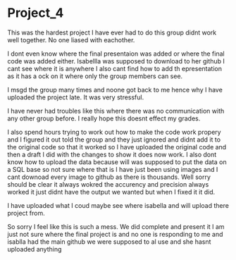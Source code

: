 # Project_4

This was the hardest project I have ever had to do this group didnt work well together. 
No one liased with eachother.

I dont even know where the final presentaion was added or where the final code was added either. Isabellla was supposed to download to her github I cant see where it is anywhere I also cant find how to add th epresentation as it has a ock on it where only the group members can see. 

I msgd the group many times and noone got back to me hence why I have uploaded the project late. It was very stressful.

I have never had troubles like this where there was no communication with any other group before. I really hope this doesnt effect my grades. 

I also spend hours trying to work out how to make the code work propery and I figured it out told the group and they just ignored and didnt add it to the original code so that it worked so I have uploaded the original code and then a draft I did with the changes to show it does now work. I also dont know how to  upload the data because will was supposed to put the data on a SQL base so not sure where that is I have just been using images and I cant downoad every image to github as there is thousands. Well sorry should be clear it always wokred the accurency and precision always worked it just didnt have the output we wanted but when I fixed it it did.

I have uploaded what I coud maybe see where isabella and will upload there project from.

So sorry I feel like this is such a mess.
We did complete and present it I am just not sure where the final project is and no one is responding to me and isablla had the main github we were supposed to al use and she hasnt uploaded anything
